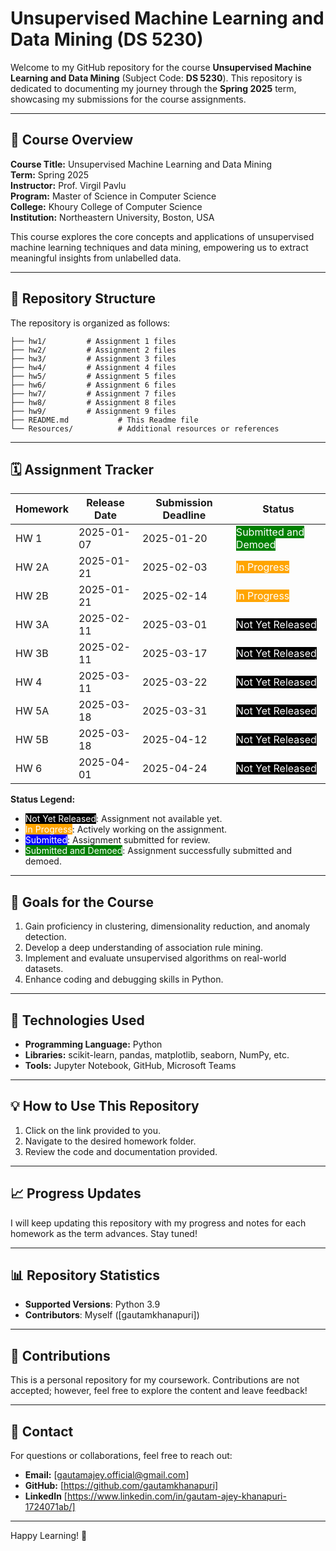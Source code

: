 # Unsupervised Machine Learning and Data Mining (DS 5230)

Welcome to my GitHub repository for the course **Unsupervised Machine Learning and Data Mining** (Subject Code: **DS 5230**). This repository is dedicated to documenting my journey through the **Spring 2025** term, showcasing my submissions for the course assignments.

---

## 🌟 Course Overview

**Course Title:** Unsupervised Machine Learning and Data Mining  
**Term:** Spring 2025  
**Instructor:** Prof. Virgil Pavlu  
**Program:** Master of Science in Computer Science  
**College:** Khoury College of Computer Science  
**Institution:** Northeastern University, Boston, USA

This course explores the core concepts and applications of unsupervised machine learning techniques and data mining, empowering us to extract meaningful insights from unlabelled data.

---

## 📘 Repository Structure

The repository is organized as follows:

```
├── hw1/         # Assignment 1 files
├── hw2/         # Assignment 2 files
├── hw3/         # Assignment 3 files
├── hw4/         # Assignment 4 files
├── hw5/         # Assignment 5 files
├── hw6/         # Assignment 6 files
├── hw7/         # Assignment 7 files
├── hw8/         # Assignment 8 files
├── hw9/         # Assignment 9 files
├── README.md           # This Readme file
└── Resources/          # Additional resources or references
```

---

## 🗓️ Assignment Tracker

| Homework | Release Date  | Submission Deadline | Status                                                                 |
|----------|---------------|---------------------|------------------------------------------------------------------------|
| HW 1     | 2025-01-07    | 2025-01-20          | <span style="color: white; background-color: green;">Submitted and Demoed</span>|
| HW 2A    | 2025-01-21    | 2025-02-03          | <span style="color: white; background-color: orange;">In Progress</span>       |
| HW 2B    | 2025-01-21    | 2025-02-14          | <span style="color: white; background-color: orange;">In Progress</span>       |
| HW 3A    | 2025-02-11    | 2025-03-01          | <span style="color: white; background-color: black;">Not Yet Released</span>       |
| HW 3B    | 2025-02-11    | 2025-03-17          | <span style="color: white; background-color: black;">Not Yet Released</span>       |
| HW 4     | 2025-03-11    | 2025-03-22          | <span style="color: white; background-color: black;">Not Yet Released</span>       |
| HW 5A    | 2025-03-18    | 2025-03-31          | <span style="color: white; background-color: black;">Not Yet Released</span>       |
| HW 5B    | 2025-03-18    | 2025-04-12          | <span style="color: white; background-color: black;">Not Yet Released</span>       |
| HW 6     | 2025-04-01    | 2025-04-24          | <span style="color: white; background-color: black;">Not Yet Released</span>       |

**Status Legend:**
- <span style="color: white; background-color: black;">Not Yet Released</span>: Assignment not available yet.
- <span style="color: white; background-color: orange;">In Progress</span>: Actively working on the assignment.
- <span style="color: white; background-color: blue;">Submitted</span>: Assignment submitted for review.
- <span style="color: white; background-color: green;">Submitted and Demoed</span>: Assignment successfully submitted and demoed.

---

## 🎯 Goals for the Course

1. Gain proficiency in clustering, dimensionality reduction, and anomaly detection.
2. Develop a deep understanding of association rule mining.
3. Implement and evaluate unsupervised algorithms on real-world datasets.
4. Enhance coding and debugging skills in Python.

---

## 🚀 Technologies Used

- **Programming Language:** Python
- **Libraries:** scikit-learn, pandas, matplotlib, seaborn, NumPy, etc.
- **Tools:** Jupyter Notebook, GitHub, Microsoft Teams

---

## 💡 How to Use This Repository

1. Click on the link provided to you.
2. Navigate to the desired homework folder.
3. Review the code and documentation provided.

---

## 📈 Progress Updates

I will keep updating this repository with my progress and notes for each homework as the term advances. Stay tuned!

---

## 📊 Repository Statistics
 
- **Supported Versions**: Python 3.9  
- **Contributors**: Myself ([gautamkhanapuri])

---

## 🤝 Contributions

This is a personal repository for my coursework. Contributions are not accepted; however, feel free to explore the content and leave feedback!

---

## 📧 Contact

For questions or collaborations, feel free to reach out:

- **Email:** [gautamajey.official@gmail.com]  
- **GitHub:** [https://github.com/gautamkhanapuri]
- **LinkedIn** [https://www.linkedin.com/in/gautam-ajey-khanapuri-1724071ab/]

---

Happy Learning! 🌟
